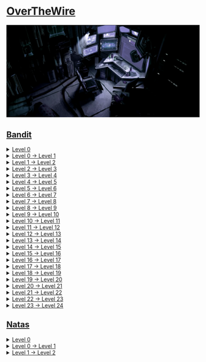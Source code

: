 # [OverTheWire](https://overthewire.org/)
![alt text](img/workplace.png)

## [Bandit](https://overthewire.org/wargames/bandit/)

<details>
<summary><a href="https://overthewire.org/wargames/bandit/bandit0.html">Level 0</a></summary>

```shell
sshpass -p bandit0 ssh bandit0@bandit.labs.overthewire.org -p 2220
```
</details>
<details>
<summary><a href="https://overthewire.org/wargames/bandit/bandit1.html">Level 0 → Level 1</a></summary>

```shell
sshpass -p bandit0 ssh bandit0@bandit.labs.overthewire.org -p 2220
cat readme
```
</details>
<details>
<summary><a href="https://overthewire.org/wargames/bandit/bandit2.html">Level 1 → Level 2</a></summary>

```shell
sshpass -p ZjLjTmM6FvvyRnrb2rfNWOZOTa6ip5If ssh bandit1@bandit.labs.overthewire.org -p 2220
cat ./-
```
</details>
<details>
<summary><a href="https://overthewire.org/wargames/bandit/bandit3.html">Level 2 → Level 3</a></summary>

```shell
sshpass -p 263JGJPfgU6LtdEvgfWU1XP5yac29mFx ssh bandit2@bandit.labs.overthewire.org -p 2220
cat spaces\ in\ this\ filename 
```
</details>
<details>
<summary><a href="https://overthewire.org/wargames/bandit/bandit4.html">Level 3 → Level 4</a></summary>

```shell
sshpass -p MNk8KNH3Usiio41PRUEoDFPqfxLPlSmx ssh bandit3@bandit.labs.overthewire.org -p 2220
cd inhere/
cat ...Hiding-From-You
```
</details>
<details>
<summary><a href="https://overthewire.org/wargames/bandit/bandit5.html">Level 4 → Level 5</a></summary>

```shell
sshpass -p 2WmrDFRmJIq3IPxneAaMGhap0pFhF3NJ ssh bandit4@bandit.labs.overthewire.org -p 2220
cd inhere/
find . -type f -exec file {} + | grep ASCII | cut -d: -f1 | xargs cat
```
</details>
<details>
<summary><a href="https://overthewire.org/wargames/bandit/bandit6.html">Level 5 → Level 6</a></summary>

```shell
sshpass -p 4oQYVPkxZOOEOO5pTW81FB8j8lxXGUQw ssh bandit5@bandit.labs.overthewire.org -p 2220
find . -type f -size 1033c -exec cat {} + | sed 's/ //g'
```
</details>
<details>
<summary><a href="https://overthewire.org/wargames/bandit/bandit7.html">Level 6 → Level 7</a></summary>

```shell
sshpass -p HWasnPhtq9AVKe0dmk45nxy20cvUa6EG ssh bandit6@bandit.labs.overthewire.org -p 2220
find / -size 33c -user bandit7 -group bandit6 2> /dev/null -exec cat {} +
find / -user bandit7 -group bandit6 -size 33c 2>/dev/null -exec cat {} \;
```
</details>
<details>
<summary><a href="https://overthewire.org/wargames/bandit/bandit8.html">Level 7 → Level 8</a></summary>

```shell
sshpass -p morbNTDkSW6jIlUc0ymOdMaLnOlFVAaj ssh bandit7@bandit.labs.overthewire.org -p 2220
grep -n "millionth" data.txt | cut -f2 -d:
cat data.txt | grep "millionth"
```
</details>
<details>
<summary><a href="https://overthewire.org/wargames/bandit/bandit9.html">Level 8 → Level 9</a></summary>

```shell
sshpass -p dfwvzFQi4mU0wfNbFOe9RoWskMLg7eEc ssh bandit8@bandit.labs.overthewire.org -p 2220
sort data.txt | uniq -u
```
</details>
<details>
<summary><a href="https://overthewire.org/wargames/bandit/bandit10.html">Level 9 → Level 10</a></summary>

```shell
sshpass -p 4CKMh1JI91bUIZZPXDqGanal4xvAg0JM ssh bandit9@bandit.labs.overthewire.org -p 2220
strings data.txt | grep '=='
```
</details>
<details>
<summary><a href="https://overthewire.org/wargames/bandit/bandit11.html">Level 10 → Level 11</a></summary>

```shell
sshpass -p FGUW5ilLVJrxX9kMYMmlN4MgbpfMiqey ssh bandit10@bandit.labs.overthewire.org -p 2220
base64 --decode data.txt 
```
</details>
<details>
<summary><a href="https://overthewire.org/wargames/bandit/bandit12.html">Level 11 → Level 12</a></summary>

[Caesar cipher](https://en.wikipedia.org/wiki/Caesar_cipher)

```shell
sshpass -p dtR173fZKb0RRsDFSGsg2RWnpNVj3qRr ssh bandit11@bandit.labs.overthewire.org -p 2220
cat data.txt | tr '[A-Za-z]' '[N-ZA-Mn-za-m]'
```
</details>
<details>
<summary><a href="https://overthewire.org/wargames/bandit/bandit13.html">Level 12 → Level 13</a></summary>

```shell
sshpass -p 7x16WNeHIi5YkIhWsfFIqoognUTyj9Q4 ssh bandit12@bandit.labs.overthewire.org -p 2220
rm -r /tmp/tmp_bandit12
mkdir /tmp/tmp_bandit12
cd /tmp/tmp_bandit12
cp ~/data.txt .
xxd -r data.txt > bdata
mv bdata bdata.gz
gunzip bdata.gz
mv bdata bdata.bz2
bzip2 -d bdata.bz2
mv bdata bdata.gz
gunzip bdata.gz
tar -xf bdata
tar -xf data5.bin
bzip2 -d data6.bin
tar -xf data6.bin.out
mv data8.bin data8.bin.gz
gunzip data8.bin.gz
cat data8.bin
rm -r /tmp/tmp_bandit12
```
</details>
<details>
<summary><a href="https://overthewire.org/wargames/bandit/bandit14.html">Level 13 → Level 14</a></summary>

```shell
sshpass -p FO5dwFsc0cbaIiH0h8J2eUks2vdTDwAn ssh bandit13@bandit.labs.overthewire.org -p 2220
ssh -o UserKnownHostsFile=/dev/null -o StrictHostKeyChecking=no -i sshkey.private bandit14@bandit.labs.overthewire.org -p 2220
cat /etc/bandit_pass/bandit14
```
</details>
<details>
<summary><a href="https://overthewire.org/wargames/bandit/bandit15.html">Level 14 → Level 15</a></summary>

```shell
sshpass -p MU4VWeTyJk8ROof1qqmcBPaLh7lDCPvS ssh bandit14@bandit.labs.overthewire.org -p 2220
telnet localhost 30000
MU4VWeTyJk8ROof1qqmcBPaLh7lDCPvS
```
</details>
<details>
<summary><a href="https://overthewire.org/wargames/bandit/bandit16.html">Level 15 → Level 16</a></summary>

```shell
sshpass -p 8xCjnmgoKbGLhHFAZlGE5Tmu4M2tKJQo ssh bandit15@bandit.labs.overthewire.org -p 2220
openssl s_client -connect localhost:30001
8xCjnmgoKbGLhHFAZlGE5Tmu4M2tKJQo
```
</details>
<details>
<summary><a href="https://overthewire.org/wargames/bandit/bandit17.html">Level 16 → Level 17</a></summary>

```text
PORT      STATE SERVICE     VERSION
31046/tcp open  echo
31518/tcp open  ssl/echo
31691/tcp open  echo
31790/tcp open  ssl/unknown
31960/tcp open  echo
```
```shell
sshpass -p kSkvUpMQ7lBYyCM4GBPvCvT1BfWRy0Dx ssh bandit16@bandit.labs.overthewire.org -p 2220
#nmap -sV localhost -p 31000-32000
rm -r /tmp/sshme
mkdir /tmp/sshme && cd $_
echo kSkvUpMQ7lBYyCM4GBPvCvT1BfWRy0Dx | openssl s_client -connect localhost:31790 -ign_eof > /tmp/sshme/rsa_key
chmod 600 rsa_key
ssh -o UserKnownHostsFile=/dev/null -o StrictHostKeyChecking=no -i rsa_key bandit17@bandit.labs.overthewire.org -p 2220
```
</details>
<details>
<summary><a href="https://overthewire.org/wargames/bandit/bandit18.html">Level 17 → Level 18</a></summary>

```shell
diff passwords.new passwords.old
```
</details>
<details>
<summary><a href="https://overthewire.org/wargames/bandit/bandit19.html">Level 18 → Level 19</a></summary>

```shell
sshpass -p x2gLTTjFwMOhQ8oWNbMN362QKxfRqGlO ssh bandit18@bandit.labs.overthewire.org -p 2220 cat readme
```
</details>
<details>
<summary><a href="https://overthewire.org/wargames/bandit/bandit20.html">Level 19 → Level 20</a></summary>

```shell
sshpass -p cGWpMaKXVwDUNgPAVJbWYuGHVn9zl3j8 ssh bandit19@bandit.labs.overthewire.org -p 2220
./bandit20-do cat /etc/bandit_pass/bandit20
```
</details>
<details>
<summary><a href="https://overthewire.org/wargames/bandit/bandit21.html">Level 20 → Level 21</a></summary>

```shell
sshpass -p 0qXahG8ZjOVMN9Ghs7iOWsCfZyXOUbYO ssh bandit20@bandit.labs.overthewire.org -p 2220
echo -n '0qXahG8ZjOVMN9Ghs7iOWsCfZyXOUbYO' | nc -l -p 1234 & [1] 24661
./suconnect 1234
```
</details>
<details>
<summary><a href="https://overthewire.org/wargames/bandit/bandit22.html">Level 21 → Level 22</a></summary>

```shell
sshpass -p EeoULMCra2q0dSkYj561DX7s1CpBuOBt ssh bandit21@bandit.labs.overthewire.org -p 2220
cd /etc/cron.d
cat /usr/bin/cronjob_bandit22.sh
cat /tmp/t7O6lds9S0RqQh9aMcz6ShpAoZKF7fgv
```
</details>
<details>
<summary><a href="https://overthewire.org/wargames/bandit/bandit23.html">Level 22 → Level 23</a></summary>

```shell
sshpass -p tRae0UfB9v0UzbCdn9cY0gQnds9GF58Q ssh bandit22@bandit.labs.overthewire.org -p 2220
cd /etc/cron.d/
cat /usr/bin/cronjob_bandit23.sh
echo I am user $myname | md5sum | cut -d ' ' -f 1
cat /tmp/$(!!)
cat /tmp/$(echo I am user bandit23 | md5sum | cut -d ' ' -f 1)
```
</details>
<details>
<summary><a href="https://overthewire.org/wargames/bandit/bandit24.html">Level 23 → Level 24</a></summary>

```shell
sshpass -p 0Zf11ioIjMVN551jX3CmStKLYqjk54Ga ssh bandit23@bandit.labs.overthewire.org -p 2220

```
</details>


## [Natas](https://overthewire.org/wargames/natas/)

<details>
<summary><a href="https://overthewire.org/wargames/natas/natas0.html">Level 0</a></summary>

```text
Username: natas0
Password: natas0
http://natas0.natas.labs.overthewire.org
```
```text
Solution:
view-source:http://natas0.natas.labs.overthewire.org
<!--The password for natas1 is 0nzCigAq7t2iALyvU9xcHlYN4MlkIwlq -->
```
</details>
<details>
<summary><a href="https://overthewire.org/wargames/natas/natas1.html">Level 0 → Level 1</a></summary>

```text
Username: natas1
Password: 0nzCigAq7t2iALyvU9xcHlYN4MlkIwlq
http://natas1.natas.labs.overthewire.org
```
```text
Solution:
view-source:http://natas1.natas.labs.overthewire.org
<!--The password for natas2 is TguMNxKo1DSa1tujBLuZJnDUlCcUAPlI -->
```
</details>
<details>
<summary><a href="https://overthewire.org/wargames/natas/natas2.html">Level 1 → Level 2</a></summary>

```text
Username: natas2
Password: TguMNxKo1DSa1tujBLuZJnDUlCcUAPlI
http://natas2.natas.labs.overthewire.org
```
```text
Solution:
http://natas2.natas.labs.overthewire.org/files/users.txt
natas3:3gqisGdR0pjm6tpkDKdIWO2hSvchLeYH
```
</details>